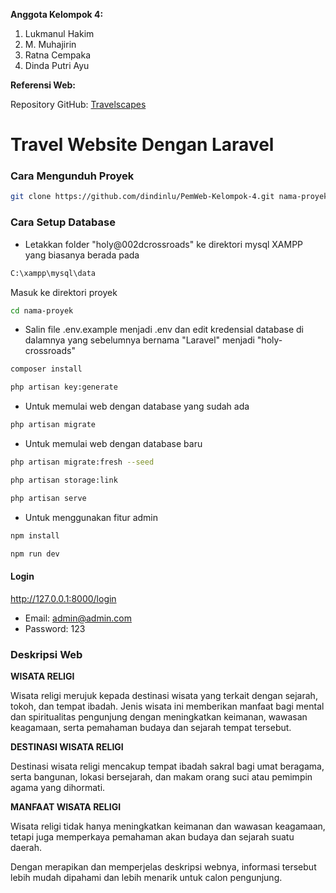 **Anggota Kelompok 4:**
1. Lukmanul Hakim
2. M. Muhajirin
3. Ratna Cempaka
4. Dinda Putri Ayu

**Referensi Web:**

Repository GitHub: [Travelscapes](https://github.com/AtharvaKulkarniIT/Travelscapes)

# Travel Website Dengan Laravel

### Cara Mengunduh Proyek

```bash
git clone https://github.com/dindinlu/PemWeb-Kelompok-4.git nama-proyek
```

### Cara Setup Database
- Letakkan folder "holy@002dcrossroads" ke direktori mysql XAMPP yang biasanya berada pada
```bash
C:\xampp\mysql\data
```

Masuk ke direktori proyek

```bash
cd nama-proyek
```

- Salin file .env.example menjadi .env dan edit kredensial database di dalamnya yang sebelumnya bernama "Laravel" menjadi "holy-crossroads"

```bash
composer install
```

```bash
php artisan key:generate
```

- Untuk memulai web dengan database yang sudah ada

```bash
php artisan migrate
```

- Untuk memulai web dengan database baru

```bash
php artisan migrate:fresh --seed
```

```bash
php artisan storage:link
```

```bash
php artisan serve
```

- Untuk menggunakan fitur admin

```bash
npm install
```

```bash
npm run dev
```

#### Login

http://127.0.0.1:8000/login

- Email: admin@admin.com
- Password: 123

### Deskripsi Web

**WISATA RELIGI**

Wisata religi merujuk kepada destinasi wisata yang terkait dengan sejarah, tokoh, dan tempat ibadah. Jenis wisata ini memberikan manfaat bagi mental dan spiritualitas pengunjung dengan meningkatkan keimanan, wawasan keagamaan, serta pemahaman budaya dan sejarah tempat tersebut.

**DESTINASI WISATA RELIGI**

Destinasi wisata religi mencakup tempat ibadah sakral bagi umat beragama, serta bangunan, lokasi bersejarah, dan makam orang suci atau pemimpin agama yang dihormati.

**MANFAAT WISATA RELIGI**

Wisata religi tidak hanya meningkatkan keimanan dan wawasan keagamaan, tetapi juga memperkaya pemahaman akan budaya dan sejarah suatu daerah.

Dengan merapikan dan memperjelas deskripsi webnya, informasi tersebut lebih mudah dipahami dan lebih menarik untuk calon pengunjung.
